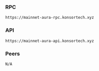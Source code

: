 ### RPC
```
https://mainnet-aura-rpc.konsortech.xyz
```

### API
```
https://mainnet-aura-api.konsortech.xyz
```

### Peers
```
N/A
```
